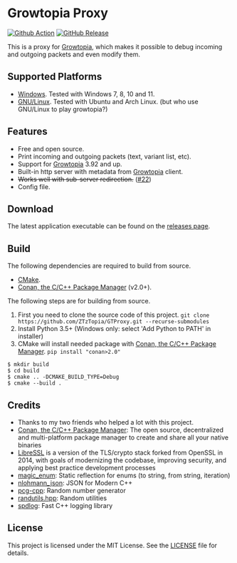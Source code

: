 # Growtopia Proxy
[![Github Action](https://img.shields.io/github/actions/workflow/status/ZTzTopia/GTProxy/cmake_ci.yml?branch=dev&logo=github&logoColor=white)](https://github.com/ZTzTopia/GTProxy/actions?query=workflow%3ACI)
[![GitHub Release](https://img.shields.io/github/v/release/ZTzTopia/GTProxy.svg?color=orange&logo=docusign&logoColor=orange)](https://github.com/ZTzTopia/GTProxy/releases/latest) 

This is a proxy for [Growtopia](https://growtopiagame.com/), which makes it possible to debug incoming and outgoing packets and even modify them.

## Supported Platforms
- [Windows](https://www.microsoft.com/en-us/windows). Tested with Windows 7, 8, 10 and 11.
- [GNU/Linux](https://www.gnu.org/gnu/linux-and-gnu.en.html). Tested with Ubuntu and Arch Linux. (but who use GNU/Linux to play growtopia?)

## Features
- Free and open source.
- Print incoming and outgoing packets (text, variant list, etc).
- Support for [Growtopia](https://growtopiagame.com/) 3.92 and up.
- Built-in http server with metadata from [Growtopia](https://growtopiagame.com/) client.
- ~~Works well with sub-server redirection.~~ ([#22](https://github.com/ZTzTopia/GTProxy/issues/22))
- Config file.

## Download
The latest application executable can be found on the [releases page](https://github.com/ZTzTopia/GTProxy/releases).

## Build
The following dependencies are required to build from source.
- [CMake](https://cmake.org/).
- [Conan, the C/C++ Package Manager](https://conan.io) (v2.0+).

The following steps are for building from source.
1. First you need to clone the source code of this project. `git clone https://github.com/ZTzTopia/GTProxy.git --recurse-submodules`
2. Install Python 3.5+ (Windows only: select 'Add Python to PATH' in installer)
3. CMake will install needed package with [Conan, the C/C++ Package Manager](https://conan.io). `pip install "conan>2.0"`
```shell
$ mkdir build
$ cd build
$ cmake .. -DCMAKE_BUILD_TYPE=Debug
$ cmake --build .
```

## Credits
- Thanks to my two friends who helped a lot with this project.
- [Conan, the C/C++ Package Manager](https://conan.io/): The open source, decentralized and multi-platform package manager to create and share all your native binaries
- [LibreSSL](https://www.libressl.org/) is a version of the TLS/crypto stack forked from OpenSSL in 2014, with goals of modernizing the codebase, improving security, and applying best practice development processes
- [magic_enum](https://github.com/Neargye/magic_enum): Static reflection for enums (to string, from string, iteration)
- [nlohmann_json](https://github.com/nlohmann/json): JSON for Modern C++
- [pcg-cpp](https://github.com/imneme/pcg-cpp): Random number generator
- [randutils.hpp](https://gist.github.com/imneme/540829265469e673d045): Random utilities
- [spdlog](https://github.com/gabime/spdlog): Fast C++ logging library

## License
This project is licensed under the MIT License. See the [LICENSE](https://github.com/ZTzTopia/GTProxy/blob/main/LICENSE) file for details.

